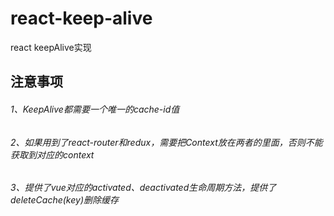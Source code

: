 # react-keep-alive
react  keepAlive实现
## 注意事项
###### 1、KeepAlive都需要一个唯一的cache-id值
###### 2、如果用到了react-router和redux，需要把Context放在两者的里面，否则不能获取到对应的context
###### 3、提供了vue对应的activated、deactivated生命周期方法，提供了deleteCache(key)删除缓存
